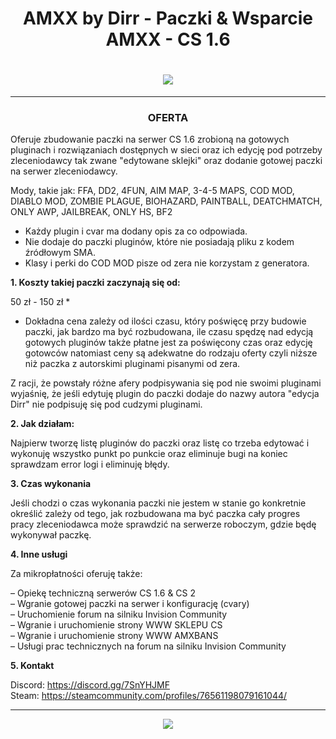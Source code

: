 <div>
<h1 align="center"><p></p>AMXX by Dirr - Paczki & Wsparcie AMXX - CS 1.6<p></p></h1>
<h1 align="center"><img src="LINK SCREEN"></img></h1>

-------

<h3 align="center">OFERTA</h3>

<p align="left">Oferuje zbudowanie paczki na serwer CS 1.6 zrobioną na gotowych pluginach i rozwiązaniach dostępnych w sieci oraz ich edycję pod potrzeby zleceniodawcy tak zwane "edytowane sklejki" 
oraz dodanie gotowej paczki na serwer zleceniodawcy.

Mody, takie jak: FFA, DD2, 4FUN, AIM MAP, 3-4-5 MAPS, COD MOD, DIABLO MOD, ZOMBIE PLAGUE, BIOHAZARD, PAINTBALL, DEATCHMATCH, ONLY AWP, JAILBREAK, ONLY HS, BF2

- Każdy plugin i cvar ma dodany opis za co odpowiada.<br>
- Nie dodaje do paczki pluginów, które nie posiadają pliku z kodem źródłowym SMA.<br>
- Klasy i perki do COD MOD pisze od zera nie korzystam z generatora. 


<b>1. Koszty takiej paczki zaczynają się od:</b>

50 zł - 150 zł *

* Dokładna cena zależy od ilości czasu, który poświęcę przy budowie paczki, jak bardzo ma być rozbudowana, ile czasu spędzę nad edycją gotowych pluginów także płatne jest za poświęcony czas oraz edycję gotowców natomiast ceny są adekwatne do rodzaju oferty czyli niższe niż paczka z autorskimi pluginami pisanymi od zera.

Z racji, że powstały różne afery podpisywania się pod nie swoimi pluginami wyjaśnię, że jeśli edytuję plugin do paczki dodaje do nazwy autora "edycja Dirr" nie podpisuję się pod cudzymi pluginami.

<b>2. Jak działam:</b>

Najpierw tworzę listę pluginów do paczki oraz listę co trzeba edytować i wykonuję wszystko punkt po punkcie oraz eliminuje bugi na koniec sprawdzam error logi i eliminuję błędy.

<b>3. Czas wykonania</b>

Jeśli chodzi o czas wykonania paczki nie jestem w stanie go konkretnie określić zależy od tego, jak rozbudowana ma być paczka cały progres pracy zleceniodawca może sprawdzić na serwerze roboczym, gdzie będę wykonywał paczkę.

<b>4. Inne usługi</b>

Za mikropłatności oferuję także:

– Opiekę techniczną serwerów CS 1.6 & CS 2<br>
– Wgranie gotowej paczki na serwer i konfigurację (cvary)<br>
– Uruchomienie forum na silniku Invision Community<br>
– Wgranie i uruchomienie strony WWW SKLEPU CS<br>
– Wgranie i uruchomienie strony WWW AMXBANS<br>
– Usługi prac technicznych na forum na silniku Invision Community


<b>5. Kontakt</b>

Discord: https://discord.gg/7SnYHJMF<br>
Steam: https://steamcommunity.com/profiles/76561198079161044/</p>


-------

  
<p align="center"><a href="https://discord.gg/7SnYHJMF"><img src="https://discord.com/api/guilds/1321491683401273406/widget.png?style=banner1"></a></p>

</div>

